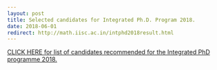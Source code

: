 ```yaml
---
layout: post
title: Selected candidates for Integrated Ph.D. Program 2018.
date: 2018-06-01
redirect: http://math.iisc.ac.in/intphd2018result.html
---
```


[CLICK HERE for list of candidates recommended for the Integrated PhD programme 2018.](http://math.iisc.ac.in/intphd2018result.html)
